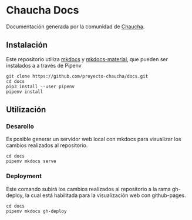 # Chaucha Docs

Documentación generada por la comunidad de [Chaucha](https://chaucha.cl).

## Instalación

Este repositorio utiliza [mkdocs](https://www.mkdocs.org/) y [mkdocs-material](https://github.com/squidfunk/mkdocs-material), que pueden ser instalados a a través de Pipenv

```
git clone https://github.com/proyecto-chaucha/docs.git
cd docs
pip3 install --user pipenv
pipenv install
```

## Utilización

### Desarollo

Es posible generar un servidor web local con mkdocs para visualizar los cambios realizados al repositorio.

```
cd docs
pipenv mkdocs serve
```

### Deployment

Este comando subirá los cambios realizados al repositorio a la rama gh-deploy, la cual está habilitada para la visualización web con github-pages.

```
cd docs
pipenv mkdocs gh-deploy
```